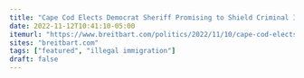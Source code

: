 ```yaml
---
title: "Cape Cod Elects Democrat Sheriff Promising to Shield Criminal Illegal Aliens from Deportation"
date: 2022-11-12T10:41:10-05:00
itemurl: "https://www.breitbart.com/politics/2022/11/10/cape-cod-elects-democrat-sheriff-promising-to-shield-criminal-illegal-aliens-from-deportation/"
sites: "breitbart.com"
tags: ["featured", "illegal immigration"]
draft: false
---
```


